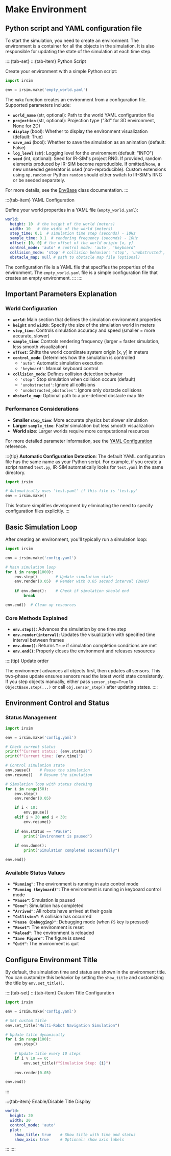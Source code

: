 Make Environment
==================

## Python script and YAML configuration file

To start the simulation, you need to create an environment. The environment is a container for all the objects in the simulation. It is also responsible for updating the state of the simulation at each time step.

::::{tab-set}
:::{tab-item} Python Script

Create your environment with a simple Python script:

```python
import irsim

env = irsim.make('empty_world.yaml')
```
The `make` function creates an environment from a configuration file. Supported parameters include:

- **`world_name`** (str, optional): Path to the world YAML configuration file
- **`projection`** (str, optional): Projection type ("3d" for 3D environment, None for 2D)
- **`display`** (bool): Whether to display the environment visualization (default: True)
- **`save_ani`** (bool): Whether to save the simulation as an animation (default: False)
- **`log_level`** (str): Logging level for the environment (default: "INFO")
- **`seed`** (int, optional): Seed for IR-SIM's project RNG. If provided,
  random elements produced by IR-SIM become reproducible. If omitted/``None``,
  a new unseeded generator is used (non-reproducible). Custom extensions using
  ``np.random`` or Python ``random`` should either switch to IR-SIM's RNG or be
  seeded separately.

For more details, see the [EnvBase](#irsim.env.env_base.EnvBase) class documentation.
:::

:::{tab-item} YAML Configuration

Define your world properties in a YAML file (`empty_world.yaml`):

```yaml
world:
  height: 10  # the height of the world (meters)
  width: 10   # the width of the world (meters)
  step_time: 0.1  # simulation time step (seconds) - 10Hz
  sample_time: 0.1  # rendering frequency (seconds) - 10Hz
  offset: [0, 0] # the offset of the world origin [x, y]
  control_mode: 'auto' # control mode: 'auto', 'keyboard'
  collision_mode: 'stop' # collision behavior: 'stop', 'unobstructed', 'unobstructed_obstacles'
  obstacle_map: null # path to obstacle map file (optional)
```

The configuration file is a YAML file that specifies the properties of the environment. The `empty_world.yaml` file is a simple configuration file that creates an empty environment.
:::
::::

## Important Parameters Explanation 

### World Configuration

- **`world`**: Main section that defines the simulation environment properties
- **`height`** and **`width`**: Specify the size of the simulation world in meters
- **`step_time`**: Controls simulation accuracy and speed (smaller = more accurate, slower)
- **`sample_time`**: Controls rendering frequency (larger = faster simulation, less smooth visualization)
- **`offset`**: Shifts the world coordinate system origin [x, y] in meters
- **`control_mode`**: Determines how the simulation is controlled
  - `'auto'`: Automatic simulation execution
  - `'keyboard'`: Manual keyboard control
- **`collision_mode`**: Defines collision detection behavior
  - `'stop'`: Stop simulation when collision occurs (default)
  - `'unobstructed'`: Ignore all collisions
  - `'unobstructed_obstacles'`: Ignore only obstacle collisions
- **`obstacle_map`**: Optional path to a pre-defined obstacle map file

### Performance Considerations

- **Smaller `step_time`**: More accurate physics but slower simulation
- **Larger `sample_time`**: Faster simulation but less smooth visualization
- **World size**: Larger worlds require more computational resources

For more detailed parameter information, see the [YAML Configuration](../yaml_config/index.rst) reference.

:::{tip}
**Automatic Configuration Detection**: The default YAML configuration file has the same name as your Python script. For example, if you create a script named `test.py`, IR-SIM automatically looks for `test.yaml` in the same directory.

```python
import irsim

# Automatically uses 'test.yaml' if this file is 'test.py'
env = irsim.make()
```

This feature simplifies development by eliminating the need to specify configuration files explicitly.
:::

## Basic Simulation Loop

After creating an environment, you'll typically run a simulation loop:

```python
import irsim

env = irsim.make('config.yaml')

# Main simulation loop
for i in range(1000):
    env.step()        # Update simulation state
    env.render(0.05)  # Render with 0.05 second interval (20Hz)
    
    if env.done():    # Check if simulation should end
        break

env.end()  # Clean up resources
```

### Core Methods Explained

- **`env.step()`**: Advances the simulation by one time step
- **`env.render(interval)`**: Updates the visualization with specified time interval between frames
- **`env.done()`**: Returns `True` if simulation completion conditions are met
- **`env.end()`**: Properly closes the environment and releases resources

::::{tip}
Update order

The environment advances all objects first, then updates all sensors. This two-phase update ensures sensors read the latest world state consistently. If you step objects manually, either pass `sensor_step=True` to `ObjectBase.step(...)` or call `obj.sensor_step()` after updating states.
::::

## Environment Control and Status

### Status Management

```python
import irsim

env = irsim.make('config.yaml')

# Check current status
print(f"Current status: {env.status}")
print(f"Current time: {env.time}")

# Control simulation state
env.pause()    # Pause the simulation
env.resume()   # Resume the simulation

# Simulation loop with status checking
for i in range(50):
    env.step()
    env.render(0.05)

    if i < 10:
        env.pause()
    elif i > 20 and i < 30:
        env.resume()
    
    if env.status == "Pause":
        print("Environment is paused")
    
    if env.done():
        print("Simulation completed successfully")

env.end()
```

### Available Status Values

- **`"Running"`**: The environment is running in auto control mode
- **`"Running (keyboard)"`**: The environment is running in keyboard control mode
- **`"Pause"`**: Simulation is paused
- **`"Done"`**: Simulation has completed
- **`"Arrived"`**: All robots have arrived at their goals
- **`"Collision"`**: A collision has occurred
- **`"Pause (Debugging)"`**: Debugging mode (when `F5` key is pressed)
- **`"Reset"`**: The environment is reset
- **`"Reload"`**: The environment is reloaded
- **`"Save Figure"`**: The figure is saved
- **`"Quit"`**: The environment is quit


## Configure Environment Title

By default, the simulation time and status are shown in the environment title. You can customize this behavior by setting the `show_title` and customizing the title by `env.set_title()`.

::::{tab-set}
:::{tab-item} Custom Title Configuration

```python
import irsim

env = irsim.make('config.yaml')

# Set custom title
env.set_title("Multi-Robot Navigation Simulation")

# Update title dynamically
for i in range(100):
    env.step()
    
    # Update title every 10 steps
    if i % 10 == 0:
        env.set_title(f"Simulation Step: {i}")
    
    env.render(0.05)

env.end()
```
:::

:::{tab-item} Enable/Disable Title Display

```yaml
world:
  height: 20
  width: 20
  control_mode: 'auto'
  plot:
    show_title: true    # Show title with time and status
    show_axis: true     # Optional: show axis labels
```
:::
::::

